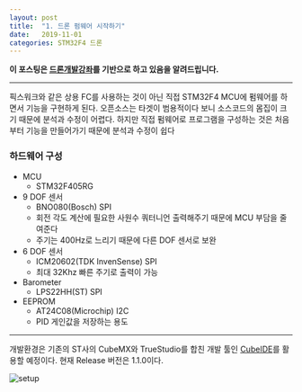 ```yaml
---
layout: post
title:  "1. 드론 펌웨어 시작하기"
date:   2019-11-01
categories: STM32F4 드론
---
```


__이 포스팅은 [드론개발강좌](https://www.inflearn.com/course/STM32CubelDE-STM32F4%EB%93%9C%EB%A1%A0-%EA%B0%9C%EB%B0%9C#)를 기반으로 하고 있음을 알려드립니다.__

---

픽스워크와 같은 상용 FC를 사용하는 것이 아닌 직접 STM32F4 MCU에 펌웨어를 하면서 기능을 구현하게 된다. 오픈소스는 타겟이 범용적이다 보니 소스코드의 몸집이 크기 때문에 분석과 수정이 어렵다. 하지만 직접 펌웨어로 프로그램을 구성하는 것은 처음부터 기능을 만들어가기 때문에 분석과 수정이 쉽다

### 하드웨어 구성
  * MCU  
    - STM32F405RG
  * 9 DOF 센서  
    - BNO080(Bosch) SPI
    - 회전 각도 계산에 필요한 사원수 쿼터니언 출력해주기 때문에 MCU 부담을 줄여준다
    - 주기는 400Hz로 느리기 때문에 다른 DOF 센서로 보완
  * 6 DOF 센서  
    - ICM20602(TDK InvenSense) SPI
    - 최대 32Khz 빠른 주기로 출력이 가능
  * Barometer
    - LPS22HH(ST) SPI
  * EEPROM
    - AT24C08(Microchip) I2C
    - PID 게인값을 저장하는 용도

---

개발환경은 기존의 ST사의 CubeMX와 TrueStudio를 합친 개발 툴인 [CubeIDE](https://www.st.com/en/development-tools/stm32cubeide.html)를 활용할 예정이다. 현재 Release 버전은 1.1.0이다.


![setup](https://drive.google.com/uc?id=1TZeyAKr8jlWAv6FGF3So-mfTb1QD4qqs)
